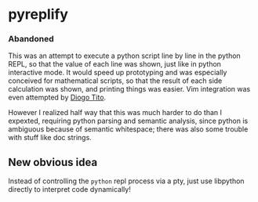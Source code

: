 # pyreplify
### Abandoned

This was an attempt to execute a python script line by line in the python REPL,
so that the value of each line was shown, just like in python interactive mode.
It would speed up prototyping and was especially conceived for mathematical
scripts, so that the result of each side calculation was shown, and printing
things was easier. Vim integration was even attempted by [Diogo Tito](https://github.com/diogotito).

However I realized half way that this was much harder to do than I expexted,
requiring python parsing and semantic analysis, since python is ambiguous
because of semantic whitespace; there was also some trouble with stuff like doc
strings.

## New obvious idea
Instead of controlling the `python` repl process via a pty, just use libpython directly to interpret code dynamically!
